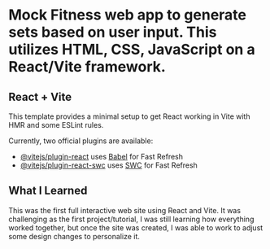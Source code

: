 # Mock Fitness web app to generate sets based on user input. This utilizes HTML, CSS, JavaScript on a React/Vite framework.
## React + Vite

This template provides a minimal setup to get React working in Vite with HMR and some ESLint rules.

Currently, two official plugins are available:

- [@vitejs/plugin-react](https://github.com/vitejs/vite-plugin-react/blob/main/packages/plugin-react/README.md) uses [Babel](https://babeljs.io/) for Fast Refresh
- [@vitejs/plugin-react-swc](https://github.com/vitejs/vite-plugin-react-swc) uses [SWC](https://swc.rs/) for Fast Refresh


## What I Learned

This was the first full interactive web site using React and Vite. It was challenging as the first project/tutorial, I was still learning how everything worked together, but once the site was created, I was able to work to adjust some design changes to personalize it.
